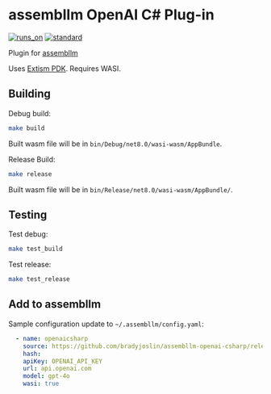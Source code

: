 # assembllm OpenAI C# Plug-in

[![runs_on](https://img.shields.io/badge/runs_on-Extism-4c30fc.svg?subject=runs_on&status=Extism&color=4c30fc)](https://modsurfer.dylibso.com/module?hash=6d2e458bf3eea4925503bc7803c0d01366430a8e2779bd088b8f9887745b4e00) [![standard](https://img.shields.io/badge/standard-WASI%20(preview1)-654ff0.svg?subject=standard&status=WASI%20(preview1)&color=654ff0)](https://modsurfer.dylibso.com/module?hash=6d2e458bf3eea4925503bc7803c0d01366430a8e2779bd088b8f9887745b4e00)

Plugin for [assembllm](https://github.com/bradyjoslin/assembllm)

Uses [Extism PDK](https://github.com/extism/dotnet-pdk).  Requires WASI.

## Building

Debug build:

```bash
make build
```

Built wasm file will be in `bin/Debug/net8.0/wasi-wasm/AppBundle`.

Release Build:

```bash
make release
```

Built wasm file will be in `bin/Release/net8.0/wasi-wasm/AppBundle/`.

## Testing

Test debug:

```bash
make test_build
```

Test release:

```bash
make test_release
```

## Add to assembllm

Sample configuration update to `~/.assembllm/config.yaml`:

```yaml
  - name: openaicsharp
    source: https://github.com/bradyjoslin/assembllm-openai-csharp/releases/latest/download/assembllm_openai-csharp.wasm
    hash: 
    apiKey: OPENAI_API_KEY
    url: api.openai.com
    model: gpt-4o
    wasi: true
```
